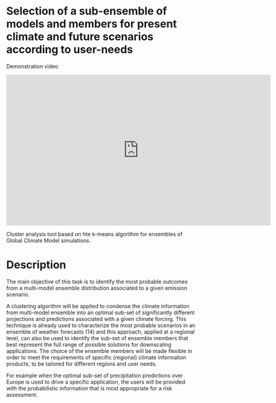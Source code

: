 # Selection of a sub-ensemble of models and members for present climate and future scenarios according to user-needs

Demonstration video

<iframe width="700" height="400" src="https://www.youtube.com/embed/MktvzcvflL8" frameborder="0" gesture="media" allow="encrypted-media" allowfullscreen></iframe>

Cluster analysis tool based on hte k-means algorithm for ensembles of Global Climate Model simulations.

# Description
The main objective of this task is to identify the most probable outcomes from a multi-model ensemble distribution associated to a given emission scenario.

A clustering algorithm will be applied to condense the climate information from multi-model ensemble into an optimal sub-set of significantly different projections and predictions associated with a given climate forcing.
This technique is already used to characterize the most probable scenarios in an ensemble of weather forecasts (14) and this approach, applied at a regional level, can also be used to identify the sub-set of ensemble members that best represent the full range of possible solutions for downscaling applications.
The choice of the ensemble members will be made flexible in order to meet the requirements of specific (regional) climate information products, to be tailored for different regions and user needs.

For example when the optimal sub-set of precipitation predictions over Europe is used to drive a specific application, the users will be provided with the probabilistic information that is most appropriate for a risk assessment.
